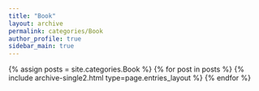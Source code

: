 ```yaml
---
title: "Book"
layout: archive
permalink: categories/Book
author_profile: true
sidebar_main: true
---
```


{% assign posts = site.categories.Book %}
{% for post in posts %} {% include archive-single2.html type=page.entries_layout %} {% endfor %}

